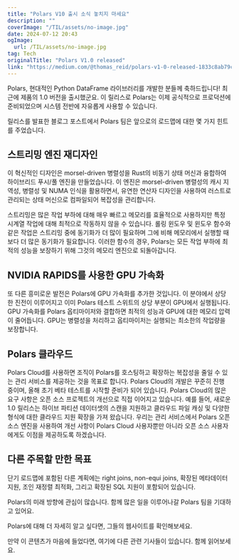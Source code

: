 ```yaml
---
title: "Polars V10 출시 소식 놓치지 마세요"
description: ""
coverImage: "/TIL/assets/no-image.jpg"
date: 2024-07-12 20:43
ogImage: 
  url: /TIL/assets/no-image.jpg
tag: Tech
originalTitle: "Polars V1.0 released"
link: "https://medium.com/@thomas_reid/polars-v1-0-released-1833c8ab79c9"
---
```



Polars, 현대적인 Python DataFrame 라이브러리를 개발한 분들께 축하드립니다! 최근에 제품의 1.0 버전을 출시했군요. 이 릴리스로 Polars는 이제 공식적으로 프로덕션에 준비되었으며 시스템 전반에 자유롭게 사용할 수 있습니다.

릴리스를 발표한 블로그 포스트에서 Polars 팀은 앞으로의 로드맵에 대한 몇 가지 힌트를 주었습니다.

## 스트리밍 엔진 재디자인

이 혁신적인 디자인은 morsel-driven 병렬성을 Rust의 비동기 상태 머신과 융합하여 하이브리드 푸시/풀 엔진을 만들었습니다. 이 엔진은 morsel-driven 병렬성의 캐시 지역성, 병렬성 및 NUMA 인식을 활용하면서, 유연한 연산자 디자인을 사용하여 러스트로 관리되는 상태 머신으로 컴파일되어 복잡성을 관리합니다.

<div class="content-ad"></div>

스트리밍은 많은 작업 부하에 대해 매우 빠르고 메모리를 효율적으로 사용하지만 특정 시계열 작업에 대해 최적으로 작동하지 않을 수 있습니다. 롤링 윈도우 및 윈도우 함수와 같은 작업은 스트리밍 중에 동기화가 더 많이 필요하며 그에 비해 메모리에서 실행할 때보다 더 많은 동기화가 필요합니다. 이러한 함수의 경우, Polars는 모든 작업 부하에 최적의 성능을 보장하기 위해 그것의 메모리 엔진으로 되돌아갑니다.

## NVIDIA RAPIDS를 사용한 GPU 가속화

또 다른 흥미로운 발전은 Polars에 GPU 가속화를 추가한 것입니다. 이 분야에서 상당한 진전이 이루어지고 이미 Polars 테스트 스위트의 상당 부분이 GPU에서 실행됩니다. GPU 가속화를 Polars 옵티마이저와 결합하면 최적의 성능과 GPU에 대한 메모리 압력이 줄어듭니다. GPU는 병렬성을 처리하고 옵티마이저는 실행되는 최소한의 작업량을 보장합니다.

## Polars 클라우드

<div class="content-ad"></div>

Polars Cloud를 사용하면 조직이 Polars를 호스팅하고 확장하는 복잡성을 줄일 수 있는 관리 서비스를 제공하는 것을 목표로 합니다. Polars Cloud의 개발은 꾸준히 진행 중이며, 올해 초기 베타 테스트를 시작할 준비가 되어 있습니다. Polars Cloud의 많은 요구 사항은 오픈 소스 프로젝트의 개선으로 직접 이어지고 있습니다. 예를 들어, 새로운 1.0 릴리스는 하이브 파티션 데이터셋의 스캔을 지원하고 클라우드 파일 캐싱 및 다양한 형식에 대한 클라우드 지원 확장을 가져 왔습니다. 우리는 관리 서비스에서 Polars 오픈 소스 엔진을 사용하여 개선 사항이 Polars Cloud 사용자뿐만 아니라 오픈 소스 사용자에게도 이점을 제공하도록 하겠습니다.

## 다른 주목할 만한 목표

단기 로드맵에 포함된 다른 계획에는 right joins, non-equi joins, 확장된 메타데이터 지원, 조인 재정렬 최적화, 그리고 확장된 SQL 지원이 포함되어 있습니다.

Polars의 미래 방향에 관심이 많습니다. 함께 많은 일을 이루어나갈 Polars 팀을 기대하고 있어요.

<div class="content-ad"></div>

Polars에 대해 더 자세히 알고 싶다면, 그들의 웹사이트를 확인해보세요.

만약 이 콘텐츠가 마음에 들었다면, 여기에 다른 관련 기사들이 있습니다. 함께 읽어보세요.